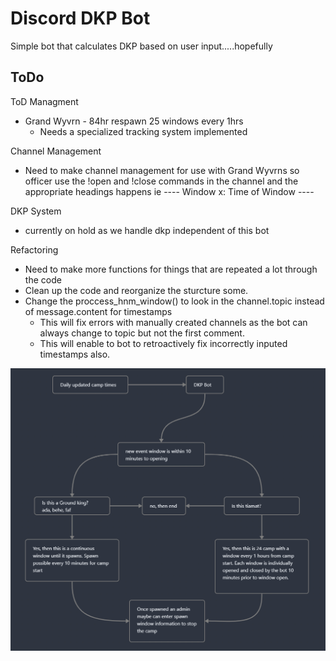 # Discord DKP Bot
Simple bot that calculates DKP based on user input.....hopefully
## ToDo

ToD Managment
- Grand Wyvrn - 84hr respawn 25 windows every 1hrs
  - Needs a specialized tracking system implemented

Channel Management
- Need to make channel management for use with Grand Wyvrns so officer use the !open and !close commands in the channel and the appropriate headings happens ie ---- Window x: Time of Window ----

DKP System 
- currently on hold as we handle dkp independent of this bot

Refactoring
- Need to make more functions for things that are repeated a lot through the code
- Clean up the code and reorganize the sturcture some.
- Change the proccess_hnm_window() to look in the channel.topic instead of message.content for timestamps
  - This will fix errors with manually created channels as the bot can always change to topic but not the first comment.
  - This will enable to bot to retroactively fix incorrectly inputed timestamps also.

![Image](./images/workflow.png)